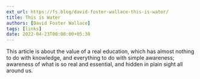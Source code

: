 ```yaml
---
ext_url: https://fs.blog/david-foster-wallace-this-is-water/
title: This is Water
authors: [David Foster Wallace]
tags: [links]
date: 2022-04-23T00:00:00+05:30
---
```

This article is about the value of a real education, which has almost nothing to do with knowledge, and everything to do with simple awareness; awareness of what is so real and essential, and hidden in plain sight all around us.